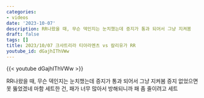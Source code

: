 ```yaml
---
categories:
- videos
date: '2023-10-07'
description: RR나왔을 때, 무슨 덱인지는 눈치챘는데 증지가 통과 되어서 그냥 지켜봄
draft: false
tags: []
title: 2023/10/07 크샤트리라 티아라멘츠 vs 칼리유가 RR
youtube_id: dGajhIThVWw
---
```



{{< youtube dGajhIThVWw >}}

RR나왔을 때, 무슨 덱인지는 눈치챘는데 증지가 통과 되어서 그냥 지켜봄
증지 없었으면 못 뚫었겠네
마함 세트한 건, 패가 너무 많아서 방해되니까 패 좀 줄이려고 세트